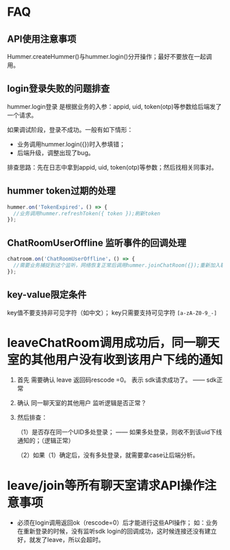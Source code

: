 # FAQ

## API使用注意事项

Hummer.createHummer()与hummer.login()分开操作；最好不要放在一起调用。

## login登录失败的问题排查
hummer.login登录 是根据业务的入参：appid, uid, token(otp)等参数给后端发了一个请求。

如果调试阶段，登录不成功。一般有如下情形：
* 业务调用hummer.login({})时入参填错；
* 后端升级，调整出现了bug。

排查思路：先在日志中拿到appid, uid, token(otp)等参数；然后找相关同事对。

## hummer token过期的处理

```javascript
hummer.on('TokenExpired'，() => {
  //业务调用hummer.refreshToken({ token });刷新token
});
```

## ChatRoomUserOffline 监听事件的回调处理

```javascript
chatroom.on('ChatRoomUserOffline'，() => {
  //需要业务捕捉到这个监听，网络恢复正常后调用hummer.joinChatRoom({});重新加入聊天室才能继续收这个聊天室的消息
});
```

## key-value限定条件
key值不要支持非可见字符（如中文）； key只需要支持可见字符
`[a-zA-Z0-9_-]`

# leaveChatRoom调用成功后，同一聊天室的其他用户没有收到该用户下线的通知

1. 首先 需要确认 leave 返回码rescode =0。 表示 sdk请求成功了。 —— sdk正常

1.  确认 同一聊天室的其他用户 监听逻辑是否正常？

1. 然后排查：

    （1）是否存在同一个UID多处登录；
        —— 如果多处登录，则收不到该uid下线通知的；（逻辑正常）

    （2）如果（1）确定后，没有多处登录，就需要拿case让后端分析。
    
# leave/join等所有聊天室请求API操作注意事项

* 必须在login调用返回ok（rescode=0）后才能进行这些API操作；
    如：业务在重新登录的时候，没有监听sdk login的回调成功，这时候连接还没有建立好，就发了leave，所以会超时。
